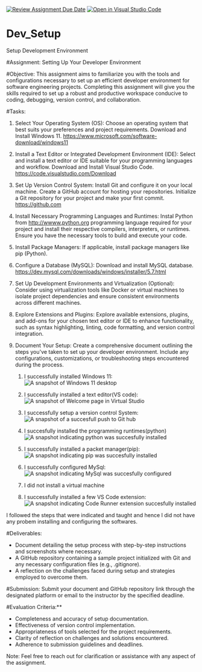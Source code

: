 [![Review Assignment Due Date](https://classroom.github.com/assets/deadline-readme-button-22041afd0340ce965d47ae6ef1cefeee28c7c493a6346c4f15d667ab976d596c.svg)](https://classroom.github.com/a/vbnbTt5m)
[![Open in Visual Studio Code](https://classroom.github.com/assets/open-in-vscode-2e0aaae1b6195c2367325f4f02e2d04e9abb55f0b24a779b69b11b9e10269abc.svg)](https://classroom.github.com/online_ide?assignment_repo_id=15287181&assignment_repo_type=AssignmentRepo)
# Dev_Setup
Setup Development Environment

#Assignment: Setting Up Your Developer Environment

#Objective:
This assignment aims to familiarize you with the tools and configurations necessary to set up an efficient developer environment for software engineering projects. Completing this assignment will give you the skills required to set up a robust and productive workspace conducive to coding, debugging, version control, and collaboration.

#Tasks:

1. Select Your Operating System (OS):
   Choose an operating system that best suits your preferences and project requirements. Download and Install Windows 11. https://www.microsoft.com/software-download/windows11

   

2. Install a Text Editor or Integrated Development Environment (IDE):
   Select and install a text editor or IDE suitable for your programming languages and workflow. Download and Install Visual Studio Code. https://code.visualstudio.com/Download


3. Set Up Version Control System:
   Install Git and configure it on your local machine. Create a GitHub account for hosting your repositories. Initialize a Git repository for your project and make your first commit. https://github.com
   

4. Install Necessary Programming Languages and Runtimes:
  Instal Python from http://wwww.python.org programming language required for your project and install their respective compilers, interpreters, or runtimes. Ensure you have the necessary tools to build and execute your code.

5. Install Package Managers:
   If applicable, install package managers like pip (Python).

6. Configure a Database (MySQL):
   Download and install MySQL database. https://dev.mysql.com/downloads/windows/installer/5.7.html

7. Set Up Development Environments and Virtualization (Optional):
   Consider using virtualization tools like Docker or virtual machines to isolate project dependencies and ensure consistent environments across different machines.

8. Explore Extensions and Plugins:
   Explore available extensions, plugins, and add-ons for your chosen text editor or IDE to enhance functionality, such as syntax highlighting, linting, code formatting, and version control integration.

9. Document Your Setup:
    Create a comprehensive document outlining the steps you've taken to set up your developer environment. Include any configurations, customizations, or troubleshooting steps encountered during the process.
    1. I successfully installed Windows 11:
    ![A snapshot of Windows 11 desktop](/se-assignment-1-setting-up-your-developer-environment-magwach/Windows%2011.png)

    2. I successfully installed a text editor(VS code):
    ![A snapshot of Welcome page in Virtual Studio](/se-assignment-1-setting-up-your-developer-environment-magwach/Visual%20Studio%20Code.png)

    3. I successfully setup a version control System:
    ![A snapshot of a succesfull push to Git hub](/se-assignment-1-setting-up-your-developer-environment-magwach/git%20push.png)

    4. I succesfully installed the programming runtimes(python)
    ![A snapshot indicating python was succesfully installed](/se-assignment-1-setting-up-your-developer-environment-magwach/Python.png)

    5. I successfully installed a packet manager(pip):
    ![A snapshot indicating pip was succesfully installed](/se-assignment-1-setting-up-your-developer-environment-magwach/Package%20manager.png/)

    6. I successfully configured MySql:
    ![A snapshot indicating MySql was succesfully configured](/se-assignment-1-setting-up-your-developer-environment-magwach/My%20SQL.png)

    7. I did not install a virtual machine

    8. I successfully installed a few VS Code extension:
     ![A snapshot indicating Code Runner extension succesfully installed](/se-assignment-1-setting-up-your-developer-environment-magwach/Vs%20code%20Extension.png)


I followed the steps that were indicated and taught and hence I did not have any probem installing and configuring the softwares.


#Deliverables:
- Document detailing the setup process with step-by-step instructions and screenshots where necessary.
- A GitHub repository containing a sample project initialized with Git and any necessary configuration files (e.g., .gitignore).
- A reflection on the challenges faced during setup and strategies employed to overcome them.

#Submission:
Submit your document and GitHub repository link through the designated platform or email to the instructor by the specified deadline.

#Evaluation Criteria:**
- Completeness and accuracy of setup documentation.
- Effectiveness of version control implementation.
- Appropriateness of tools selected for the project requirements.
- Clarity of reflection on challenges and solutions encountered.
- Adherence to submission guidelines and deadlines.

Note: Feel free to reach out for clarification or assistance with any aspect of the assignment.

